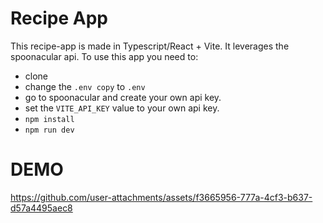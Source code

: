# Recipe App

This recipe-app is made in Typescript/React + Vite. It leverages the spoonacular api. To use this app you need to:

- clone
- change the `.env copy` to `.env`
- go to spoonacular and create your own api key.
- set the `VITE_API_KEY` value to your own api key.
- `npm install`
- `npm run dev`

# DEMO 

https://github.com/user-attachments/assets/f3665956-777a-4cf3-b637-d57a4495aec8

